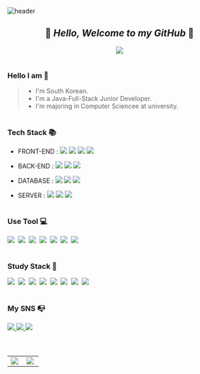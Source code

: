 ![header](https://capsule-render.vercel.app/api?type=shark&color=FFD700&height=100&section=header)


<div align="center">
  
## 🐻 **_Hello, Welcome to my GitHub_** 🐻

</div>
  
<p align="center">
  <img src="https://tistory2.daumcdn.net/tistory/5795815/skinSetting/cd49a866257f4bc68b1e1c1ed75a871d">
</p>

#

### Hello I am 🌼
> - I'm South Korean.
> - I'm a Java-Full-Stack Junior Developer.
> - I'm majoring in Computer Sciencee at university.
#

### Tech Stack 📚


- FRONT-END : <img src="https://img.shields.io/badge/html5-E34F26?style=for-the-badge&logo=html5&logoColor=white">&nbsp;<img src="https://img.shields.io/badge/css-1572B6?style=for-the-badge&logo=css3&logoColor=white">&nbsp;<img src="https://img.shields.io/badge/javascript-F7DF1E?style=for-the-badge&logo=javascript&logoColor=black">&nbsp;<img src="https://img.shields.io/badge/jquery-0769AD?style=for-the-badge&logo=jquery&logoColor=white">  


- BACK-END : <img src="https://img.shields.io/badge/java-007396?style=for-the-badge&logo=java&logoColor=white">&nbsp;<img src="https://img.shields.io/badge/spring-6DB33F?style=for-the-badge&logo=spring&logoColor=white">&nbsp;<img src="https://img.shields.io/badge/springboot-6DB33F?style=for-the-badge&logo=springboot-6DB33F&logoColor=white">&nbsp;

- DATABASE :  <img src="https://img.shields.io/badge/oracle-F80000?style=for-the-badge&logo=oracle&logoColor=white">&nbsp;<img src="https://img.shields.io/badge/mysql-4479A1?style=for-the-badge&logo=mysql&logoColor=white">&nbsp;<img src="https://img.shields.io/badge/microsoftsqlserver-CC2927?style=for-the-badge&logo=mysql&logoColor=white">  

- SERVER :  <img src="https://img.shields.io/badge/apache tomcat-F8DC75?style=for-the-badge&logo=apachetomcat&logoColor=white">&nbsp;<img src="https://img.shields.io/badge/windows10-0078D6?style=for-the-badge&logo=windows10&logoColor=white">&nbsp;<img src="https://img.shields.io/badge/ubuntu-E95420?style=for-the-badge&logo=ubuntu&logoColor=black">  

#

### Use Tool 💻
<img src="https://img.shields.io/badge/eclipseide-2C2255?style=for-the-badge&logo=eclipseide&logoColor=white">&nbsp;
<img src="https://img.shields.io/badge/visualstudiocode-007ACC?style=for-the-badge&logo=visualstudiocode&logoColor=white">&nbsp;
<img src="https://img.shields.io/badge/intellijidea-000000?style=for-the-badge&logo=intellijidea&logoColor=white">&nbsp;
<img src="https://img.shields.io/badge/slack-4A154B?style=for-the-badge&logo=slack&logoColor=white">&nbsp;
<img src="https://img.shields.io/badge/subversion-809CC9?style=for-the-badge&logo=subversion&logoColor=white">&nbsp;
<img src="https://img.shields.io/badge/git-F05032?style=for-the-badge&logo=git&logoColor=white">&nbsp;
<img src="https://img.shields.io/badge/github-181717?style=for-the-badge&logo=github&logoColor=white">&nbsp;


#
### Study Stack 📜
<img src="https://img.shields.io/badge/react-61DAFB?style=for-the-badge&logo=react&logoColor=white">&nbsp;
<img src="https://img.shields.io/badge/linux-FCC624?style=for-the-badge&logo=linux&logoColor=black">&nbsp;
<img src="https://img.shields.io/badge/amazonaws-232F3E?style=for-the-badge&logo=amazonaws&logoColor=white">&nbsp;
<img src="https://img.shields.io/badge/microsoftazure-0078D4?style=for-the-badge&logo=microsoftazure&logoColor=white">&nbsp;
<img src="https://img.shields.io/badge/figma-F24E1E?style=for-the-badge&logo=figma&logoColor=white">&nbsp;
<img src="https://img.shields.io/badge/python-3776AB?style=for-the-badge&logo=python&logoColor=white">&nbsp;
<img src="https://img.shields.io/badge/python-3776AB?style=for-the-badge&logo=python&logoColor=white">&nbsp;
<img src="https://img.shields.io/badge/jira-0052CC?style=for-the-badge&logo=jira&logoColor=white">  

#
### My SNS 📭
<a href="https://www.instagram.com/_m.jd_dev" target="_blank">
  <img src="https://img.shields.io/badge/instagram-E4405F?style=flat-square&logo=instagram&logoColor=white"/>
</a> 
<a href="mailto:Danmuji0724@gmail.com" >
  <img src="https://img.shields.io/badge/gmail-EA4335?style=flat-square&logo=gmail&logoColor=white"/>
</a> 
<a href="https://coffeebaralog.tistory.com/" target="_blank">
  <img src="https://img.shields.io/badge/tistory-000000?style=flat-square&logo=tistory&logoColor=white"/>
</a> 


# 

<p align="center" style="overflow: hidden;"">
  <table>
    <tr>
      <td align="top" max-width="50%">
      <img src="https://github-readme-stats.vercel.app/api?username=JDanmuji&count_private=true&show_icons=true&theme=gruvbox_light&hide_border=true" align="left" style="max-width: 100%" />
      </td>
      <td align="top" max-width="50%">
        <img src="https://github-readme-stats.vercel.app/api/top-langs/?username=JDanmuji&hide=jupyter%20notebook&&layout=compact&theme=gruvbox_light&hide_border=true" align="left" style="max-width: 100%" />
      </td>
    </tr>
  </table>
</p>

